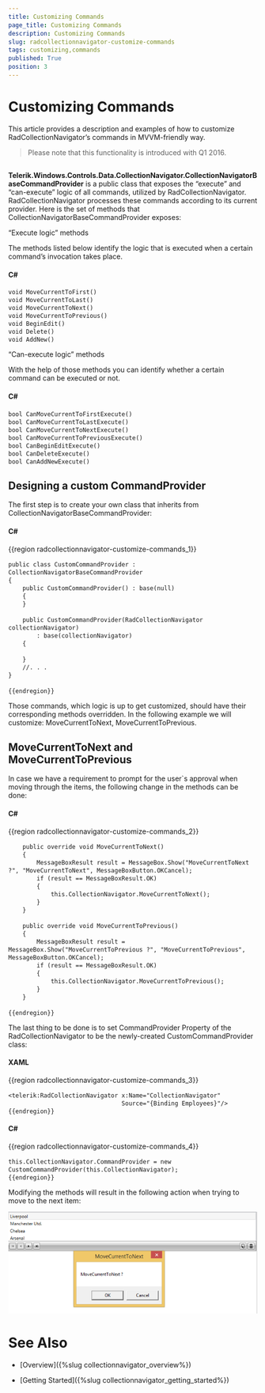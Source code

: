 ```yaml
---
title: Customizing Commands
page_title: Customizing Commands
description: Customizing Commands
slug: radcollectionnavigator-customize-commands
tags: customizing,commands
published: True
position: 3
---
```


# Customizing Commands



This article provides a description and examples of how to customize RadCollectionNavigator’s commands in MVVM-friendly way. 

>Please note that this functionality is introduced with Q1 2016.

## 

__Telerik.Windows.Controls.Data.CollectionNavigator.CollectionNavigatorBaseCommandProvider__ is a public class that exposes the “execute” and “can-execute” logic of all commands, utilized by RadCollectionNavigator. RadCollectionNavigator processes these commands according to its current provider. Here is the set of methods that CollectionNavigatorBaseCommandProvider exposes:

“Execute logic” methods

The methods listed below identify the logic that is executed when a certain command’s invocation takes place.

#### __C#__

	void MoveCurrentToFirst()
	void MoveCurrentToLast()
	void MoveCurrentToNext()
	void MoveCurrentToPrevious()
	void BeginEdit()
	void Delete()
	void AddNew()
	
“Can-execute logic” methods

With the help of those methods you can identify whether a certain command can be executed or not.

#### __C#__

	bool CanMoveCurrentToFirstExecute()
	bool CanMoveCurrentToLastExecute()
	bool CanMoveCurrentToNextExecute()
	bool CanMoveCurrentToPreviousExecute()
	bool CanBeginEditExecute()
	bool CanDeleteExecute()
	bool CanAddNewExecute()


## Designing a custom CommandProvider

The first step is to create your own class that inherits from CollectionNavigatorBaseCommandProvider:

#### __C#__

{{region radcollectionnavigator-customize-commands_1}}

	public class CustomCommandProvider : CollectionNavigatorBaseCommandProvider
	{
		public CustomCommandProvider() : base(null)
		{
		}
	 
		public CustomCommandProvider(RadCollectionNavigator collectionNavigator)
            : base(collectionNavigator)
        {
            
        }
		//. . .
	}
	
	{{endregion}}



Those commands, which logic is up to get customized, should have their corresponding methods overridden. In the following example we will customize: MoveCurrentToNext, MoveCurrentToPrevious.

## MoveCurrentToNext and MoveCurrentToPrevious

In case we have a requirement to prompt for the user`s approval when moving through the items, the following change in the methods can be done:

#### __C#__

{{region radcollectionnavigator-customize-commands_2}}

		public override void MoveCurrentToNext()
		{
			MessageBoxResult result = MessageBox.Show("MoveCurrentToNext ?", "MoveCurrentToNext", MessageBoxButton.OKCancel);
			if (result == MessageBoxResult.OK)
			{
				this.CollectionNavigator.MoveCurrentToNext();
			}
		}

		public override void MoveCurrentToPrevious()
		{
			MessageBoxResult result = MessageBox.Show("MoveCurrentToPrevious ?", "MoveCurrentToPrevious", MessageBoxButton.OKCancel);
			if (result == MessageBoxResult.OK)
			{
				this.CollectionNavigator.MoveCurrentToPrevious();
			}
		}
	
	{{endregion}}

The last thing to be done is to set CommandProvider Property of the RadCollectionNavigator to be the newly-created CustomCommandProvider class:
        

#### __XAML__

{{region radcollectionnavigator-customize-commands_3}}

	
	<telerik:RadCollectionNavigator x:Name="CollectionNavigator"
	                     			Source="{Binding Employees}"/>
	{{endregion}}



#### __C#__

{{region radcollectionnavigator-customize-commands_4}}

	this.CollectionNavigator.CommandProvider = new CustomCommandProvider(this.CollectionNavigator);
	{{endregion}}


Modifying the methods will result in the following action when trying to move to the next item:

![collectionnavigator 03](../images/collectionnavigator_03.png)

# See Also

* [Overview]({%slug collectionnavigator_overview%})

* [Getting Started]({%slug collectionnavigator_getting_started%})
